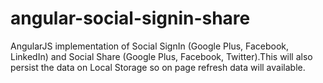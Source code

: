 # angular-social-signin-share
AngularJS implementation of Social SignIn (Google Plus, Facebook, LinkedIn) and Social Share (Google Plus, Facebook, Twitter).This will also persist the data on Local Storage so on page refresh data will available.
